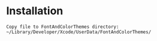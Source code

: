 # Installation
```
Copy file to FontAndColorThemes directory:
~/Library/Developer/Xcode/UserData/FontAndColorThemes/
```
